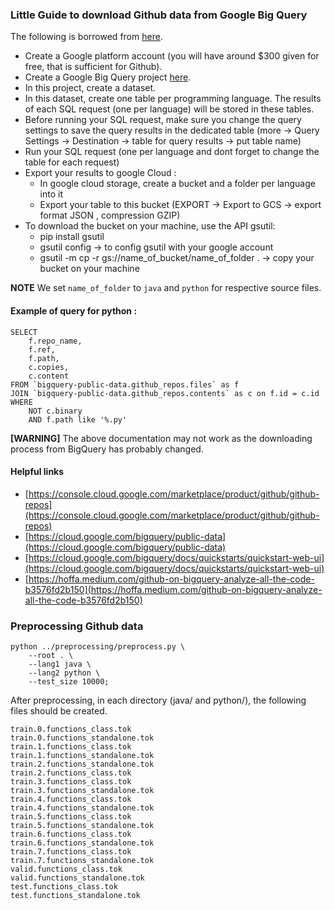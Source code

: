 ### Little Guide to download Github data from Google Big Query

The following is borrowed from [here](https://github.com/facebookresearch/TransCoder#little-guide-to-download-github-from-google-big-query).

- Create a Google platform account (you will have around $300 given for free, that is sufficient for Github).
- Create a Google Big Query project [here](https://console.cloud.google.com/projectselector2/bigquery).
- In this project, create a dataset.
- In this dataset, create one table per programming language. The results of each SQL request (one per language) will be stored in these tables.
- Before running your SQL request, make sure you change the query settings to save the query results in the dedicated table (more -> Query Settings -> Destination -> table for query results -> put table name)
- Run your SQL request (one per language and dont forget to change the table for each request)
- Export your results to google Cloud :
  - In google cloud storage, create a bucket and a folder per language into it
  - Export your table to this bucket (EXPORT -> Export to GCS -> export format JSON , compression GZIP)
- To download the bucket on your machine, use the API gsutil:
  - pip install gsutil
  - gsutil config -> to config gsutil with your google account
  - gsutil -m cp -r gs://name_of_bucket/name_of_folder . -> copy your bucket on your machine

**NOTE** We set `name_of_folder` to `java` and `python` for respective source files.

#### Example of query for python :

``` 
SELECT 
    f.repo_name,
    f.ref,
    f.path,
    c.copies,
    c.content
FROM `bigquery-public-data.github_repos.files` as f
JOIN `bigquery-public-data.github_repos.contents` as c on f.id = c.id
WHERE 
    NOT c.binary
    AND f.path like '%.py'
```

**[WARNING]** The above documentation may not work as the downloading process from BigQuery has probably changed.


#### Helpful links

- [https://console.cloud.google.com/marketplace/product/github/github-repos](https://console.cloud.google.com/marketplace/product/github/github-repos)
- [https://cloud.google.com/bigquery/public-data](https://cloud.google.com/bigquery/public-data)
- [https://cloud.google.com/bigquery/docs/quickstarts/quickstart-web-ui](https://cloud.google.com/bigquery/docs/quickstarts/quickstart-web-ui)
- [https://hoffa.medium.com/github-on-bigquery-analyze-all-the-code-b3576fd2b150](https://hoffa.medium.com/github-on-bigquery-analyze-all-the-code-b3576fd2b150)


### Preprocessing Github data
    
```
python ../preprocessing/preprocess.py \
    --root . \
    --lang1 java \
    --lang2 python \
    --test_size 10000;
```

After preprocessing, in each directory (java/ and python/), the following files should be created.

```
train.0.functions_class.tok
train.0.functions_standalone.tok
train.1.functions_class.tok
train.1.functions_standalone.tok
train.2.functions_standalone.tok
train.2.functions_class.tok
train.3.functions_class.tok
train.3.functions_standalone.tok
train.4.functions_class.tok
train.4.functions_standalone.tok
train.5.functions_class.tok
train.5.functions_standalone.tok
train.6.functions_class.tok
train.6.functions_standalone.tok
train.7.functions_class.tok   
train.7.functions_standalone.tok  
valid.functions_class.tok
valid.functions_standalone.tok
test.functions_class.tok
test.functions_standalone.tok
```



